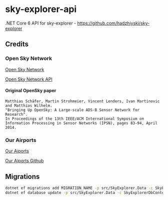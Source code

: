 # sky-explorer-api
.NET Core 6 API for sky-explorer - https://github.com/hadzhiyski/sky-explorer

## Credits

### Open Sky Network
[Open Sky Network](https://opensky-network.org/)

[Open Sky Network API](https://openskynetwork.github.io/opensky-api/)
#### Original OpenSky paper 
```
Matthias Schäfer, Martin Strohmeier, Vincent Lenders, Ivan Martinovic and Matthias Wilhelm.
"Bringing Up OpenSky: A Large-scale ADS-B Sensor Network for Research".
In Proceedings of the 13th IEEE/ACM International Symposium on Information Processing in Sensor Networks (IPSN), pages 83-94, April 2014.
```
### Our Airports
[Our Aiports](https://ourairports.com/data/)

[Our Aiports Github](https://github.com/davidmegginson/ourairports-data)

## Migrations
``` bash
dotnet ef migrations add MIGRATION_NAME -p src/SkyExplorer.Data -c SkyExplorerDbContext -- "TYPE_CONNECTION_STRING_HERE"
dotnet ef database update -p src/SkyExplorer.Data -c SkyExplorerDbContext -- "TYPE_CONNECTION_STRING_HERE" 
```
